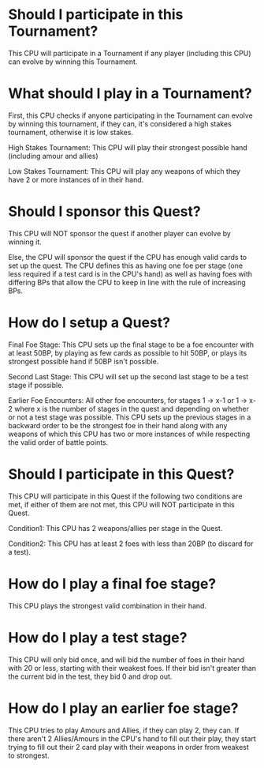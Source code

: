 # Should I participate in this Tournament?
This CPU will participate in a Tournament if any player (including this CPU) can evolve by winning this Tournament.

# What should I play in a Tournament?
First, this CPU checks if anyone participating in the Tournament can evolve by winning this tournament, if they can, it's considered a high stakes tournament, otherwise it is low stakes.

High Stakes Tournament: This CPU will play their strongest possible hand (including amour and allies)

Low Stakes Tournament: This CPU will play any weapons of which they have 2 or more instances of in their hand.

# Should I sponsor this Quest?
This CPU will NOT sponsor the quest if another player can evolve by winning it.

Else, the  CPU will sponsor the quest if the CPU has enough valid cards to set up the quest. The CPU defines this as having one foe per stage (one less required if a test card is in the CPU's hand) as well as having foes with differing BPs that allow the CPU to keep in line with the rule of increasing BPs.

# How do I setup a Quest?

Final Foe Stage: This CPU sets up the final stage to be a foe encounter with at least 50BP, by playing as few cards as possible to hit 50BP, or plays its strongest possible hand if 50BP isn't possible.

Second Last Stage: This CPU will set up the second last stage to be a test stage if possible.

Earlier Foe Encounters: All other foe encounters, for stages 1 -> x-1 or 1 -> x-2 where x is the number of stages in the quest and depending on whether or not a test stage was possible. This CPU sets up the previous stages in a backward order to be the strongest foe in their hand along with any weapons of which this CPU has two or more instances of while respecting the valid order of battle points.

# Should I participate in this Quest?

This CPU will participate in this Quest if the following two conditions are met, if either of them are not met, this CPU will NOT participate in this Quest.

Condition1: This CPU has 2 weapons/allies per stage in the Quest.

Condition2: This CPU has at least 2 foes with less than 20BP (to discard for a test).

# How do I play a final foe stage?
This CPU plays the strongest valid combination in their hand.

# How do I play a test stage?
This CPU will only bid once, and will bid the number of foes in their hand with 20 or less, starting with their weakest foes. If their bid isn't greater than the current bid in the test, they bid 0 and drop out.

# How do I play an earlier foe stage?
This CPU tries to play Amours and Allies, if they can play 2, they can. If there aren't 2 Allies/Amours in the CPU's hand to fill out their play, they start trying to fill out their 2 card play with their weapons in order from weakest to strongest.
